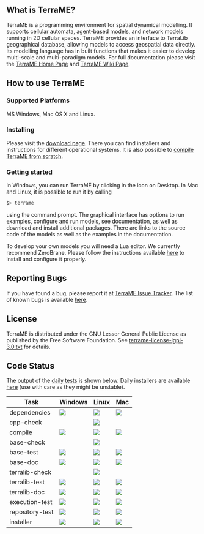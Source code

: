 ## What is TerraME?

TerraME is a programming environment for spatial dynamical modelling. It supports cellular automata, agent-based models, and network models running in 2D cellular spaces. TerraME provides an interface to TerraLib geographical database, allowing models to access geospatial data directly. Its modelling language has in built functions that makes it easier to develop multi-scale and multi-paradigm models. For full documentation please visit the [TerraME Home Page](http://terrame.org) and [TerraME Wiki Page](https://github.com/TerraME/terrame/wiki).

## How to use TerraME

### Supported Platforms
MS Windows, Mac OS X and Linux.

### Installing

Please visit the [download page](https://github.com/TerraME/terrame/releases). There you can find installers and instructions for different operational systems. It is also possible to [compile TerraME from scratch](https://github.com/TerraME/terrame/wiki/Building-and-Configuring).

### Getting started

In Windows, you can run TerraME by clicking in the icon on Desktop. In Mac and Linux, it is possible to run it by calling

```bash
$> terrame
```

using the command prompt. The graphical interface has options to run examples, configure and run models,
see documentation, as well as download and install additional packages. There are links to the source code
of the models as well as the examples in the documentation.

To develop your own models you will need a Lua editor. We currently recommend ZeroBrane.
Please follow the instructions available [here](http://www.terrame.org/doku.php#editor) to install and configure it properly.

## Reporting Bugs
If you have found a bug, please report it at [TerraME Issue Tracker](https://github.com/TerraME/terrame/issues).
The list of known bugs is available [here](https://github.com/TerraME/terrame/issues?q=is%3Aopen+is%3Aissue+label%3Abug).

## License
TerraME is distributed under the GNU Lesser General Public License as published by the Free Software Foundation. See [terrame-license-lgpl-3.0.txt](https://github.com/TerraME/terrame/blob/master/licenses/terrame-license-lgpl-3.0.txt) for details.

## Code Status

The output of the [daily tests](http://www.dpi.inpe.br/jenkins/view/TerraME-Daily/) is shown below. Daily installers are available [here](http://www.dpi.inpe.br/jenkins-data/terrame/installers/) (use with care as they might be unstable).

| Task            | Windows | Linux | Mac |
|---|---|---|---|
| dependencies   | [<img src="http://www.dpi.inpe.br/jenkins/buildStatus/icon?job=terrame-terralib-build-windows-10">](http://www.dpi.inpe.br/jenkins/job/terrame-terralib-build-windows-10/lastBuild/consoleFull) | [<img src="http://www.dpi.inpe.br/jenkins/buildStatus/icon?job=terrame-terralib-build-linux-ubuntu-14.04">](http://www.dpi.inpe.br/jenkins/job/terrame-terralib-build-linux-ubuntu-14.04/lastBuild/consoleFull) | [<img src="http://www.dpi.inpe.br/jenkins/buildStatus/icon?job=terrame-terralib-build-mac-el-captain">](http://www.dpi.inpe.br/jenkins/job/terrame-terralib-build-mac-el-captain/lastBuild/consoleFull)|
| cpp-check       |  | [<img src="http://www.dpi.inpe.br/jenkins/buildStatus/icon?job=terrame-syntaxcheck-cpp-linux-ubuntu-14.04">](http://www.dpi.inpe.br/jenkins/job/terrame-syntaxcheck-cpp-linux-ubuntu-14.04/lastBuild/consoleFull) | |
| compile         | [<img src="http://www.dpi.inpe.br/jenkins/buildStatus/icon?job=terrame-build-windows-10">](http://www.dpi.inpe.br/jenkins/job/terrame-build-windows-10/lastBuild/consoleFull) | [<img src="http://www.dpi.inpe.br/jenkins/buildStatus/icon?job=terrame-build-linux-ubuntu-14.04">](http://www.dpi.inpe.br/jenkins/job/terrame-build-linux-ubuntu-14.04/lastBuild/consoleFull) | [<img src="http://www.dpi.inpe.br/jenkins/buildStatus/icon?job=terrame-build-mac-el-captain">](http://www.dpi.inpe.br/jenkins/job/terrame-build-mac-el-captain/lastBuild/consoleFull)|
| base-check       |  | [<img src="http://www.dpi.inpe.br/jenkins/buildStatus/icon?job=terrame-code-analysis-base-linux-ubuntu-14.04">](http://www.dpi.inpe.br/jenkins/job/terrame-code-analysis-base-linux-ubuntu-14.04/lastBuild/consoleFull) | |
| base-test       | [<img src="http://www.dpi.inpe.br/jenkins/buildStatus/icon?job=terrame-unittest-base-windows-10">](http://www.dpi.inpe.br/jenkins/job/terrame-unittest-base-windows-10/lastBuild/consoleFull) | [<img src="http://www.dpi.inpe.br/jenkins/buildStatus/icon?job=terrame-unittest-base-linux-ubuntu-14.04">](http://www.dpi.inpe.br/jenkins/job/terrame-unittest-base-linux-ubuntu-14.04/lastBuild/consoleFull) | [<img src="http://www.dpi.inpe.br/jenkins/buildStatus/icon?job=terrame-unittest-base-mac-el-captain">](http://www.dpi.inpe.br/jenkins/job/terrame-unittest-base-mac-el-captain/lastBuild/consoleFull) |
| base-doc        | [<img src="http://www.dpi.inpe.br/jenkins/buildStatus/icon?job=terrame-doc-base-windows-10">](http://www.dpi.inpe.br/jenkins/job/terrame-doc-base-windows-10/lastBuild/consoleFull) | [<img src="http://www.dpi.inpe.br/jenkins/buildStatus/icon?job=terrame-doc-base-linux-ubuntu-14.04">](http://www.dpi.inpe.br/jenkins/job/terrame-doc-base-linux-ubuntu-14.04/lastBuild/consoleFull)| [<img src="http://www.dpi.inpe.br/jenkins/buildStatus/icon?job=terrame-doc-base-mac-el-captain">](http://www.dpi.inpe.br/jenkins/job/terrame-doc-base-mac-el-captain/lastBuild/consoleFull)|
| terralib-check       |  | [<img src="http://www.dpi.inpe.br/jenkins/buildStatus/icon?job=terrame-code-analysis-terralib-linux-ubuntu-14.04">](http://www.dpi.inpe.br/jenkins/job/terrame-code-analysis-terralib-linux-ubuntu-14.04/lastBuild/consoleFull) | |
| terralib-test   | [<img src="http://www.dpi.inpe.br/jenkins/buildStatus/icon?job=terrame-unittest-terralib-windows-10">](http://www.dpi.inpe.br/jenkins/job/terrame-unittest-terralib-windows-10/lastBuild/consoleFull) | [<img src="http://www.dpi.inpe.br/jenkins/buildStatus/icon?job=terrame-unittest-terralib-linux-ubuntu-14.04">](http://www.dpi.inpe.br/jenkins/job/terrame-unittest-terralib-linux-ubuntu-14.04/lastBuild/consoleFull) | [<img src="http://www.dpi.inpe.br/jenkins/buildStatus/icon?job=terrame-unittest-terralib-mac-el-captain">](http://www.dpi.inpe.br/jenkins/job/terrame-unittest-terralib-mac-el-captain/lastBuild/consoleFull) |
| terralib-doc    |[<img src="http://www.dpi.inpe.br/jenkins/buildStatus/icon?job=terrame-doc-terralib-windows-10">](http://www.dpi.inpe.br/jenkins/job/terrame-doc-terralib-windows-10/lastBuild/consoleFull) | [<img src="http://www.dpi.inpe.br/jenkins/buildStatus/icon?job=terrame-doc-terralib-linux-ubuntu-14.04">](http://www.dpi.inpe.br/jenkins/job/terrame-doc-terralib-linux-ubuntu-14.04/lastBuild/consoleFull)| [<img src="http://www.dpi.inpe.br/jenkins/buildStatus/icon?job=terrame-doc-terralib-mac-el-captain">](http://www.dpi.inpe.br/jenkins/job/terrame-doc-terralib-mac-el-captain/lastBuild/consoleFull)|
| execution-test  | [<img src="http://www.dpi.inpe.br/jenkins/buildStatus/icon?job=terrame-test-execution-windows-10">](http://www.dpi.inpe.br/jenkins/job/terrame-test-execution-windows-10/lastBuild/consoleFull) | [<img src="http://www.dpi.inpe.br/jenkins/buildStatus/icon?job=terrame-test-execution-linux-ubuntu-14.04">](http://www.dpi.inpe.br/jenkins/job/terrame-test-execution-linux-ubuntu-14.04/lastBuild/consoleFull)| [<img src="http://www.dpi.inpe.br/jenkins/buildStatus/icon?job=terrame-test-execution-mac-el-captain">](http://www.dpi.inpe.br/jenkins/job/terrame-test-execution-mac-el-captain/lastBuild/consoleFull) |
| repository-test | [<img src="http://www.dpi.inpe.br/jenkins/buildStatus/icon?job=terrame-repository-test-windows-10">](http://www.dpi.inpe.br/jenkins/job/terrame-repository-test-windows-10/lastBuild/consoleFull) | [<img src="http://www.dpi.inpe.br/jenkins/buildStatus/icon?job=terrame-repository-test-linux-ubuntu-14.04">](http://www.dpi.inpe.br/jenkins/job/terrame-repository-test-linux-ubuntu-14.04/lastBuild/consoleFull) | [<img src="http://www.dpi.inpe.br/jenkins/buildStatus/icon?job=terrame-repository-test-mac-el-captain">](http://www.dpi.inpe.br/jenkins/job/terrame-repository-test-mac-el-captain/lastBuild/consoleFull)|
| installer | [<img src="http://www.dpi.inpe.br/jenkins/buildStatus/icon?job=terrame-installer-windows-10">](http://www.dpi.inpe.br/jenkins/job/terrame-installer-windows-10/lastBuild/consoleFull) | [<img src="http://www.dpi.inpe.br/jenkins/buildStatus/icon?job=terrame-installer-linux-ubuntu-14.04">](http://www.dpi.inpe.br/jenkins/job/terrame-installer-linux-ubuntu-14.04/lastBuild/consoleFull) | [<img src="http://www.dpi.inpe.br/jenkins/buildStatus/icon?job=terrame-installer-mac-el-captain">](http://www.dpi.inpe.br/jenkins/job/terrame-installer-mac-el-captain/lastBuild/consoleFull) |

